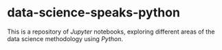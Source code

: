 # data-science-speaks-python
This is a repository of *Jupyter* notebooks, exploring different areas of the data science methodology using *Python*.
